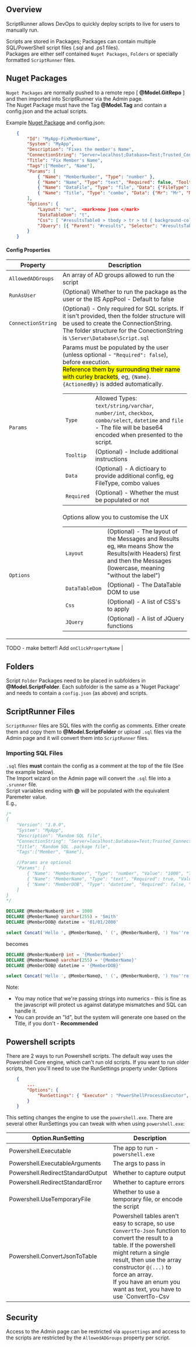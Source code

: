 ## Overview

ScriptRunner allows DevOps to quickly deploy scripts to live for users to manually run.  

Scripts are stored in Packages; Packages can contain multiple SQL/PowerShell script files (.sql and .ps1 files).  
Packages are either self contained `Nuget Packages`, `Folders` or specially formatted `ScriptRunner` files.

## Nuget Packages

`Nuget Packages` are normally pushed to a remote repo [ **@Model.GitRepo** ] and then imported into ScriptRunner via the Admin page.  
The Nuget Package must have the Tag **@Model.Tag** and contain a config.json and the actual scripts.


Example <a href="/files/MyApp_Fix_Name.1.1.3.nupkg">Nuget Package</a> and config.json:

```json
    {
        "Id": "MyApp-FixMemberName",
        "System": "MyApp",
        "Description": "Fixes the member's Name",
        "ConnectionString": "Server=localhost;Database=Test;Trusted_Connection=True;",
        "Title": "Fix Member's Name",
        "Tags":["Member", "Name"],
        "Params": [
            { "Name": "MemberNumber", "Type": "number" },
            { "Name": "Name", "Type": "text", "Required": false, "Tooltip": "Their new Name" },
            { "Name": "DataFile", "Type": "file", "Data": {"FileType": ".csv"} },
            { "Name": "Title", "Type": "combo", "Data": {"Mr": "Mr", "Mrs": "Mrs", "Dr": "Dr"}, "Required": false }
        ],
        "Options": {
            "Layout": "mr",  <mark>now json </mark>
            "DataTableDom": "t",
            "Css": [ "#resultsTable0 > tbody > tr > td { background-color: orange; cursor: copy; }" ],
            "JQuery": [{ "Parent": "#results", "Selector": "#resultsTable0 > tbody > tr > td:nth-child(1)", "Event": "click", "Function": "let $text = $(evt.target).text();  window.copyText($text, `${evt.data.script.id} ${$text} Copied!`);" }] 
        }
    }
 ```
 
#### Config Properties

| Property           | Description                                                                                                                                                                                                                                                                                                                                                                                                                                                                                                                                                                                                                                                                                                              |
| ------------------ | ------------------------------------------------------------------------------------------------------------------------------------------------------------------------------------------------------------------------------------------------------------------------------------------------------------------------------------------------------------------------------------------------------------------------------------------------------------------------------------------------------------------------------------------------------------------------------------------------------------------------------------------------------------------------------------------------------------------------ |
| `AllowedADGroups`  | An array of AD groups allowed to run the script |
| `RunAsUser`  | (Optional) Whether to run the package as the user or the IIS AppPool - Default to false |
| `ConnectionString` | (Optional) - Only required for SQL scripts. If it isn't provided, then the folder structure will be used to create the ConnectionString.<br />The folder structure for the ConectionString is `\Server\Database\Script.sql`|
| `Params`           | Params must be populated by the user (unless optional - `"Required": false`), before execution.<br /><mark>Reference them by surrounding their name with curley brackets</mark>, eg, `{Name}`. `{ActionedBy}` is added automatically.<table><tbody><tr><td>`Type`</td><td>Allowed Types: `text/string/varchar`, `number/int`, `checkbox`, `combo/select`, `datetime` and `file` - The file will be base64 encoded when presented to the script.</td></tr><tr><td>`Tooltip`</td><td>(Optional) - Include additional instructions</td></tr><tr><td>`Data`</td><td>(Optional) - A dictioary to provide additional config, eg FileType, combo values</td></tr><tr><td>`Required`</td><td>(Optional) - Whether the must be populated or not</td></tr></tbody></table> |
| `Options`          | Options allow you to customise the UX<br /><table><tbody><tr><td>`Layout`</td><td>(Optional) - The layout of the Messages and Results<br />eg, `HRm` means Show the Results(with Headers) first and then the Messages (lowercase, meaning "without the label")</td></tr><tr><td>`DataTableDom`</td><td>(Optional) - The DataTable DOM to use</td></tr><tr><td>`Css`</td><td>(Optional) - A list of CSS's to apply</td></tr><tr><td>`JQuery`</td><td>(Optional) - A list of JQuery functions</td></tr></tbody></table>

TODO - make better!!
Add `onClickPropertyName`
|

## Folders

Script `Folder` Packages need to be placed in subfolders in **@Model.ScriptFolder**.  Each subfolder is the same as a 'Nuget Package' and needs to contain a `config.json` (as above) and scripts.

## ScriptRunner Files

`ScriptRunner` files are SQL files with the config as comments.  Either create them and copy them to **@Model.ScriptFolder** or upload `.sql` files via the Admin page and it will convert them into `ScriptRunner` files.

### Importing SQL Files

`.sql` files **must** contain the config as a comment at the top of the file (See the example below).  
The Import wizard on the Admin page will convert the `.sql` file into a `.srunner` file.  
Script variables ending with **@** will be populated with the equivalent Paremeter value.  
E.g., 

```sql
/*
{	
	"Version": "1.0.0",
	"System": "MyApp", 
	"Description": "Random SQL file", 
	"ConnectionString": "Server=localhost;Database=Test;Trusted_Connection=True;",
	"Title": "Random SQL .package file", 
	"Tags":["Member", "Name"], 

	//Params are optional
	"Params": [
		{ "Name": "MemberNumber", "Type": "number", "Value": "1000", "Tooltip": "The MemberNumber" }, 
		{ "Name": "MemberName", "Type": "text", "Required": true, "Value": "Smith", "Tooltip": "Their new Name" },
		{ "Name": "MemberDOB", "Type": "datetime", "Required": false, "Value": "01/01/2000" }
	]
}
*/

DECLARE @MemberNumber@ int = 1000 
DECLARE @MemberName@ varchar(255) = 'Smith' 
DECLARE @MemberDOB@ datetime = '01/01/2000'

select Concat('Hello ', @MemberName@, ' (', @MemberNumber@, ') You''re DOB is ', @MemberDOB@)
```

becomes

```sql
DECLARE @MemberNumber@ int = '{MemberNumber}'
DECLARE @MemberName@ varchar(255) = '{MemberName}' 
DECLARE @MemberDOB@ datetime = '{MemberDOB}'

select Concat('Hello ', @MemberName@, ' (', @MemberNumber@, ') You''re DOB is ', @MemberDOB@)
```

Note: 
* You may notice that we're passing strings into numerics - this is fine as the javascript will protect us against datatype mismatches and SQL can handle it.
* You can provide an "Id", but the system will generate one based on the Title, if you don't - **Recommended**

## Powershell scripts 
There are 2 ways to run Powershell scripts.  The default way uses the Powershell Core engine, which can't run old scripts.
If you want to run older scripts, then you'll need to use the RunSettings property under Options
```json
    {
        ...
        "Options": {
            "RunSettings": { "Executor" : "PowerShellProcessExecutor", "Powershell.ConvertJsonToTable": true }
        }
    }
```
This setting changes the engine to use the `powershell.exe`.
There are several other RunSettings you can tweak with when using `powershell.exe`:

| Option.RunSetting                 | Description                                           |
| --------------------------------- | ----------------------------------------------------- |
| Powershell.Executable             | The app to run - `powershell.exe`                     |
| Powershell.ExecutableArguments    | The args to pass in                                   |
| Powershell.RedirectStandardOutput | Whether to capture output                             |
| Powershell.RedirectStandardError  | Whether to capture errors                             |
| Powershell.UseTemporaryFile       | Whether to use a temporary file, or encode the script |
| Powershell.ConvertJsonToTable    | Powershell tables aren't easy to scrape, so use `ConvertTo-Json` function to convert the result to a table.  If the powershell might return a single result, then use the array constructor `@(...)` to force an array.  <br />If you have an enum you want as text, you have to use `ConvertTo-Csv | ConvertFrom-Csv | ConvertTo-Json` or `ConvertTo-Json -EnumsAsStrings` with PS Core. |


## Security
Access to the Admin page can be restricted via `appsettings` and access to the scripts are restricted by the `AllowedADGroups` property per script.
